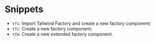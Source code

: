 # Snippets

- `tfi`: Import Tailwind Factory and create a new factory component;
- `tfc`: Create a new factory component;
- `tfe`: Create a new extended factory component.